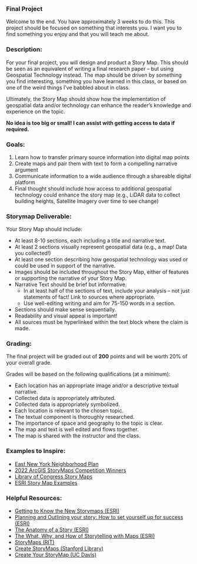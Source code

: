 ### **Final Project**
Welcome to the end. You have approximately 3 weeks to do this. This project should be focused on something that interests you. I want you to find something you enjoy and that you will teach me about.
### **Description:**
For your final project, you will design and product a Story Map. This should be seen as an equivalent of writing a final research paper – but using Geospatial Technology instead. The map should be driven by something you find interesting, something you have learned in this class, or based on one of the weird things I’ve babbled about in class.

Ultimately, the Story Map should show how the implementation of geospatial data and/or technology can enhance the reader’s knowledge and experience on the topic.

**No idea is too big or small! I can assist with getting access to data if required.**
### Goals:
1. Learn how to transfer primary source information into digital map points
1. Create maps and pair them with text to form a compelling narrative argument
1. Communicate information to a wide audience through a shareable digital platform
1. Final thought should include how access to additional geospatial technology could enhance the story map (e.g., LiDAR data to collect building heights, Satellite Imagery over time to see change)
### Storymap Deliverable:
Your Story Map should include:
* At least 8-10 sections, each including a title and narrative text.
* At least 2 sections visually represent geospatial data (e.g., a map! Data you collected!)
* At least one section describing how geospatial technology was used or could be used in support of the narrative.
* Images should be included throughout the Story Map, either of features or supporting the narrative of your Story Map.
* Narrative Text should be brief but informative.
	* In at least half of the sections of text, include your analysis – not just statements of fact! Link to sources where appropriate.
	* Use well-editing writing and aim for 75-150 words in a section.
* Sections should make sense sequentially.
* Readability and visual appeal is important!
* All sources must be hyperlinked within the text block where the claim is made.
### Grading:
The final project will be graded out of **200** points and will be worth 20% of your overall grade.

Grades will be based on the following qualifications (at a minimum):

* Each location has an appropriate image and/or a descriptive textual narrative.
* Collected data is appropriately attributed.
* Collected data is appropriately symbolized.
* Each location is relevant to the chosen topic.
* The textual component is thoroughly researched.
* The importance of space and geography to the topic is clear.
* The map and text is well edited and flows together.
* The map is shared with the instructor and the class.
### Examples to Inspire:
* [East New York Neighborhood Plan](https://dcp.maps.arcgis.com/apps/MapJournal/index.html?appid=f941ce15e1494c75a7eb1b2f9c2754f2)
* [2022 ArcGIS StoryMaps Competition Winners](https://storymaps.arcgis.com/collections/b374d444bb3340fb82165712903e4991)
* [Library of Congress Story Maps](https://www.loc.gov/rr/geogmap/storymaps.html)
* [ESRI Story Map Examples](https://doc.arcgis.com/en/arcgis-storymaps/gallery/)
### Helpful Resources:
* [Getting to Know the New Storymaps (ESRI)](https://learn.arcgis.com/en/paths/getting-to-know-the-new-storymaps/)
* [Planning and Outlining your story: How to set yourself up for success (ESRI)](http://www.esri.com/arcgis-blog/products/arcgis-storymaps/sharing-collaboration/planning-and-outlining-your-story-map-how-to-set-yourself-up-for-success/)
* [The Anatomy of a Story (ESRI)](https://storymaps.arcgis.com/stories/a9a3b76c2d3d4b6bb0d822706e31b33c)
* [The What, Why, and How of Storytelling with Maps (ESRI)](https://story.maps.arcgis.com/apps/MapSeries/index.html?appid=c88976d20e9d41af8b30130000b3379b)
* [StoryMaps (RIT)](https://infoguides.rit.edu/dhss/storymaps)
* [Create StoryMaps (Stanford Library)](https://storymaps.arcgis.com/stories/d15f1045ffcb4fdea7672d1cafafdc12)
* [Create Your StoryMap (UC Davis)](https://crd150.github.io/lab9.html#Create_your_StoryMap)
